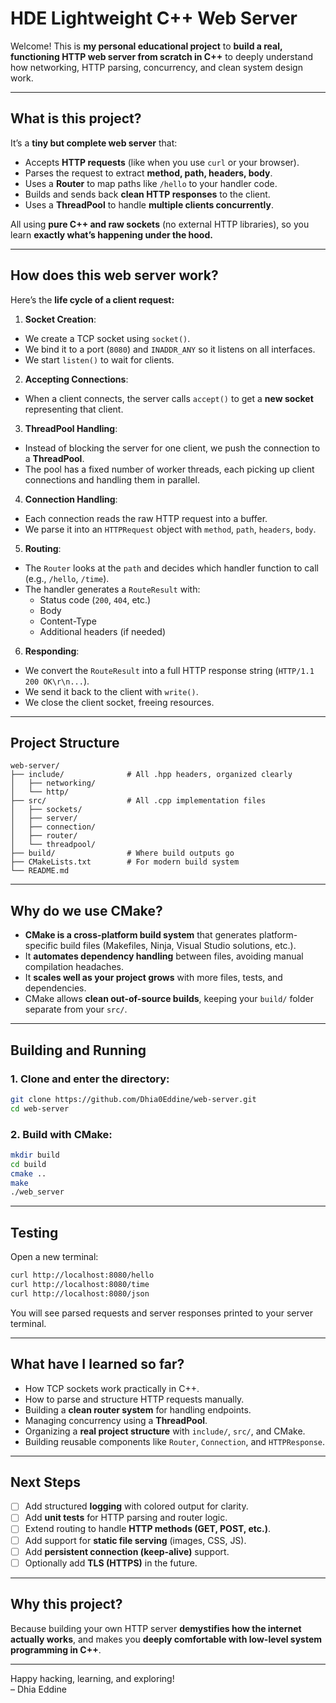 # HDE Lightweight C++ Web Server

Welcome! This is **my personal educational project** to **build a real, functioning HTTP web server from scratch in C++** to deeply understand how networking, HTTP parsing, concurrency, and clean system design work.

---

## What is this project?

It’s a **tiny but complete web server** that:

- Accepts **HTTP requests** (like when you use `curl` or your browser).
- Parses the request to extract **method, path, headers, body**.
- Uses a **Router** to map paths like `/hello` to your handler code.
- Builds and sends back **clean HTTP responses** to the client.
- Uses a **ThreadPool** to handle **multiple clients concurrently**.

All using **pure C++ and raw sockets** (no external HTTP libraries), so you learn **exactly what’s happening under the hood.**

---

## How does this web server work?

Here’s the **life cycle of a client request:**

1. **Socket Creation**:
- We create a TCP socket using `socket()`.
- We bind it to a port (`8080`) and `INADDR_ANY` so it listens on all interfaces.
- We start `listen()` to wait for clients.

2. **Accepting Connections**:
- When a client connects, the server calls `accept()` to get a **new socket** representing that client.

3. **ThreadPool Handling**:
- Instead of blocking the server for one client, we push the connection to a **ThreadPool**.
- The pool has a fixed number of worker threads, each picking up client connections and handling them in parallel.

4. **Connection Handling**:
- Each connection reads the raw HTTP request into a buffer.
- We parse it into an `HTTPRequest` object with `method`, `path`, `headers`, `body`.

5. **Routing**:
- The `Router` looks at the `path` and decides which handler function to call (e.g., `/hello`, `/time`).
- The handler generates a `RouteResult` with:
  - Status code (`200`, `404`, etc.)
  - Body
  - Content-Type
  - Additional headers (if needed)

6. **Responding**:
- We convert the `RouteResult` into a full HTTP response string (`HTTP/1.1 200 OK\r\n...`).
- We send it back to the client with `write()`.
- We close the client socket, freeing resources.

---

## Project Structure

```
web-server/
├── include/              # All .hpp headers, organized clearly
│   ├── networking/
│   └── http/
├── src/                  # All .cpp implementation files
│   ├── sockets/
│   ├── server/
│   ├── connection/
│   ├── router/
│   └── threadpool/
├── build/                # Where build outputs go
├── CMakeLists.txt        # For modern build system
└── README.md
```

---

## Why do we use CMake?

- **CMake is a cross-platform build system** that generates platform-specific build files (Makefiles, Ninja, Visual Studio solutions, etc.).
- It **automates dependency handling** between files, avoiding manual compilation headaches.
- It **scales well as your project grows** with more files, tests, and dependencies.
- CMake allows **clean out-of-source builds**, keeping your `build/` folder separate from your `src/`.

---

## Building and Running

### 1. Clone and enter the directory:
```bash
git clone https://github.com/Dhia0Eddine/web-server.git
cd web-server
```

### 2. Build with CMake:
```bash
mkdir build
cd build
cmake ..
make
./web_server
```

---

## Testing

Open a new terminal:

```bash
curl http://localhost:8080/hello
curl http://localhost:8080/time
curl http://localhost:8080/json
```

You will see parsed requests and server responses printed to your server terminal.

---

## What have I learned so far?

- How TCP sockets work practically in C++.  
- How to parse and structure HTTP requests manually.  
- Building a **clean router system** for handling endpoints.  
- Managing concurrency using a **ThreadPool**.  
- Organizing a **real project structure** with `include/`, `src/`, and CMake.  
- Building reusable components like `Router`, `Connection`, and `HTTPResponse`.

---

## Next Steps

- [ ] Add structured **logging** with colored output for clarity.
- [ ] Add **unit tests** for HTTP parsing and router logic.
- [ ] Extend routing to handle **HTTP methods (GET, POST, etc.)**.
- [ ] Add support for **static file serving** (images, CSS, JS).
- [ ] Add **persistent connection (keep-alive)** support.
- [ ] Optionally add **TLS (HTTPS)** in the future.

---

## Why this project?

Because building your own HTTP server **demystifies how the internet actually works**, and makes you **deeply comfortable with low-level system programming in C++**.

---

Happy hacking, learning, and exploring!  
– Dhia Eddine
